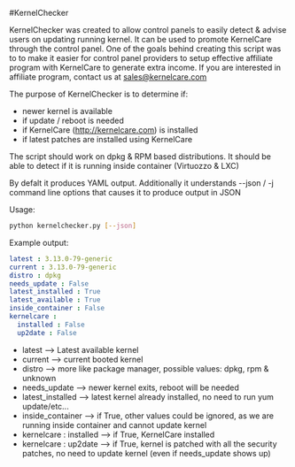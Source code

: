 #KernelChecker

KernelChecker was created to allow control panels to easily detect & advise
users on updating running kernel. It can be used to promote KernelCare
through the control panel. One of the goals behind creating this script was to to make it easier for control
panel providers to setup effective affiliate program with KernelCare to generate extra income.
If you are interested in affiliate program, contact us at sales@kernelcare.com


The purpose of KernelChecker is to determine if:
  * newer kernel is available
  * if update / reboot is needed
  * if KernelCare (http://kernelcare.com) is installed
  * if latest patches are installed using KernelCare


The script should work on dpkg & RPM based distributions. It should be able to detect if it is running inside container (Virtuozzo & LXC)

By defalt it produces YAML output. Additionally it understands --json / -j command line options that causes it to produce output in JSON

Usage:
```bash
python kernelchecker.py [--json]
```

Example output:
```YAML
latest : 3.13.0-79-generic
current : 3.13.0-79-generic
distro : dpkg
needs_update : False
latest_installed : True
latest_available : True
inside_container : False
kernelcare :
  installed : False
  up2date : False
```

* latest --> Latest available kernel
* current --> current booted kernel
* distro --> more like package manager, possible values: dpkg, rpm & unknown
* needs_update --> newer kernel exits, reboot will be needed
* latest_installed --> latest kernel already installed, no need to run yum update/etc...
* inside_container --> if True, other values could be ignored, as we are running inside container and cannot update kernel
* kernelcare : installed --> if True, KernelCare installed
* kernelcare : up2date --> if True, kernel is patched with all the security patches, no need to update kernel (even if needs_update shows up)



